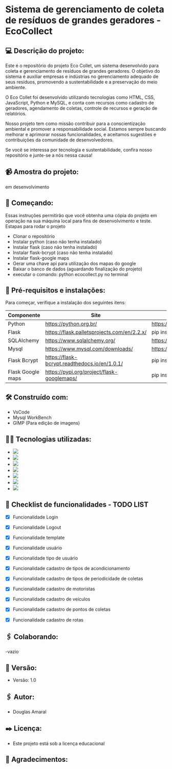  # Sistema de gerenciamento de coleta de resíduos de grandes geradores - EcoCollect

 ## :computer: Descrição do projeto:
 Este é o repositório do projeto Eco Collet, um sistema desenvolvido para coleta e gerenciamento de resíduos de grandes geradores. O objetivo do sistema é auxiliar empresas e indústrias no gerenciamento adequado de seus resíduos, promovendo a sustentabilidade e a preservação do meio ambiente.

O Eco Collet foi desenvolvido utilizando tecnologias como HTML, CSS, JavaScript, Python e MySQL, e conta com recursos como cadastro de geradores, agendamento de coletas, controle de recursos e geração de relatórios.

Nosso projeto tem como missão contribuir para a conscientização ambiental e promover a responsabilidade social. Estamos sempre buscando melhorar e aprimorar nossas funcionalidades, e aceitamos sugestões e contribuições da comunidade de desenvolvedores.

Se você se interessa por tecnologia e sustentabilidade, confira nosso repositório e junte-se a nós nessa causa!

## :video_camera: Amostra do projeto:
em desenvolvimento

## :rocket: Começando:
Essas instruções permitirão que você obtenha uma cópia do projeto em operação na sua máquina local para fins de desenvolvimento e teste.
Estapas para rodar o projeto
- Clonar o repositório
- Instalar python (caso não tenha instalado)
- Instalar flask (caso não tenha instalado)
- Instalar flask-bcrypt (caso não tenha instalado)
- Instalar flask-google maps
- Gerar uma chave api para utilização dos mapas do google
- Baixar o banco de dados (aguardando finalização do projeto)
- executar o comando: python ecocollect.py no terminal

## :wrench: Pré-requisitos e instalações:
Para começar, verifique a instalação dos seguintes itens:

| Componente    | Site                                          | Download / intalação                    |
| ------------- | ----------------------------------------------|-----------------------------------------|
| Python        | https://python.org.br/                        |https://www.python.org/downloads/        |
| Flask         | https://flask.palletsprojects.com/en/2.2.x/   |pip install flask                        |
| SQLAlchemy    | https://www.sqlalchemy.org/                   |https://www.sqlalchemy.org/download.html |
| Mysql         | https://www.mysql.com/downloads/              |https://www.mysql.com/downloads/         |
| Flask Bcrypt  | https://flask-bcrypt.readthedocs.io/en/1.0.1/ |pip install flask-bcript                 |
| Flask Google maps  | https://pypi.org/project/flask-googlemaps/       |pip install flask-googlemaps        |

## :hammer_and_wrench: Construído com:
- VsCode
- Mysql WorkBench
- GIMP (Para edição de imagens)

## :man_technologist: Tecnologias utilizadas:
- <img src="https://img.shields.io/badge/HTML5-E34F26?style=for-the-badge&logo=html5&logoColor=white" />
- <img src="https://img.shields.io/badge/CSS3-1572B6?style=for-the-badge&logo=css3&logoColor=white" />
- <img src="https://img.shields.io/badge/Bootstrap-563D7C?style=for-the-badge&logo=bootstrap&logoColor=white" />
- <img src="https://img.shields.io/badge/JavaScript-F7DF1E?style=for-the-badge&logo=javascript&logoColor=white" />
- <img src="https://img.shields.io/badge/Python-3776AB?style=for-the-badge&logo=python&logoColor=white" />
- <img src="https://img.shields.io/badge/Flask-000000?style=for-the-badge&logo=flask&logoColor=white" />
- <img src="https://img.shields.io/badge/MySQL-00000F?style=for-the-badge&logo=mysql&logoColor=white" />


## :memo: Checklist de funcionalidades - TODO LIST
- [X] Funcionalidade Login
- [X] Funcionalidade Logout
- [X] Funcionalidade template
- [X] Funcionalidade usuário
- [X] Funcionalidade tipo de usuário
- [X] Funcionalidade cadastro de tipos de acondicionamento
- [X] Funcionalidade cadastro de tipos de periodicidade de coletas
- [X] Funcionalidade cadastro de motoristas
- [X] Funcionalidade cadastro de veículos
- [X] Funcionalidade cadastro de pontos de coletas
- [X] Funcionalidade cadastro de rotas


## :paperclips: Colaborando:
-vazio

## :pushpin: Versão:
- Versão: 1.0

## :paperclips: Autor:
- Douglas Amaral

## :black_nib: Licença:
- Este projeto está sob a licença educacional

## :gift: Agradecimentos:

